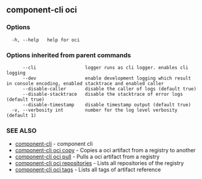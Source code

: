 ## component-cli oci



### Options

```
  -h, --help   help for oci
```

### Options inherited from parent commands

```
      --cli                  logger runs as cli logger. enables cli logging
      --dev                  enable development logging which result in console encoding, enabled stacktrace and enabled caller
      --disable-caller       disable the caller of logs (default true)
      --disable-stacktrace   disable the stacktrace of error logs (default true)
      --disable-timestamp    disable timestamp output (default true)
  -v, --verbosity int        number for the log level verbosity (default 1)
```

### SEE ALSO

* [component-cli](component-cli.md)	 - component cli
* [component-cli oci copy](component-cli_oci_copy.md)	 - Copies a oci artifact from a registry to another
* [component-cli oci pull](component-cli_oci_pull.md)	 - Pulls a oci artifact from a registry
* [component-cli oci repositories](component-cli_oci_repositories.md)	 - Lists all repositories of the registry
* [component-cli oci tags](component-cli_oci_tags.md)	 - Lists all tags of artifact reference

